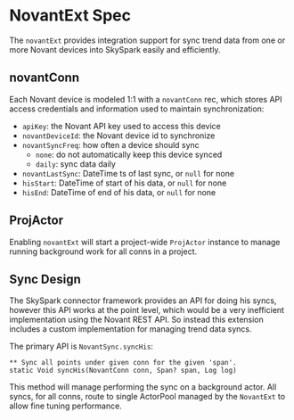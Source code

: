 # NovantExt Spec

The `novantExt` provides integration support for sync trend data from one
or more Novant devices into SkySpark easily and efficiently.

## novantConn

Each Novant device is modeled 1:1 with a `novantConn` rec, which stores API
access credentials and information used to maintain synchronization:

  * `apiKey`: the Novant API key used to access this device
  * `novantDeviceId`: the Novant device id to synchronize
  * `novantSyncFreq`: how often a device should sync
       - `none`: do not automatically keep this device synced
       - `daily`: sync data daily
  * `novantLastSync`: DateTime ts of last sync, or `null` for none
  * `hisStart`: DateTime of start of his data, or `null` for none
  * `hisEnd`: DateTime of end of his data, or `null` for none

## ProjActor

Enabling `novantExt` will start a project-wide `ProjActor` instance to manage
running background work for all conns in a project.

## Sync Design

The SkySpark connector framework provides an API for doing his syncs, however
this API works at the point level, which would be a very inefficient
implementation using the Novant REST API. So instead this extension includes a
custom implementation for managing trend data syncs.

The primary API is `NovantSync.syncHis`:

    ** Sync all points under given conn for the given 'span'.
    static Void syncHis(NovantConn conn, Span? span, Log log)

This method will manage performing the sync on a background actor. All syncs,
for all conns, route to single ActorPool managed by the `NovantExt` to allow
fine tuning performance.






